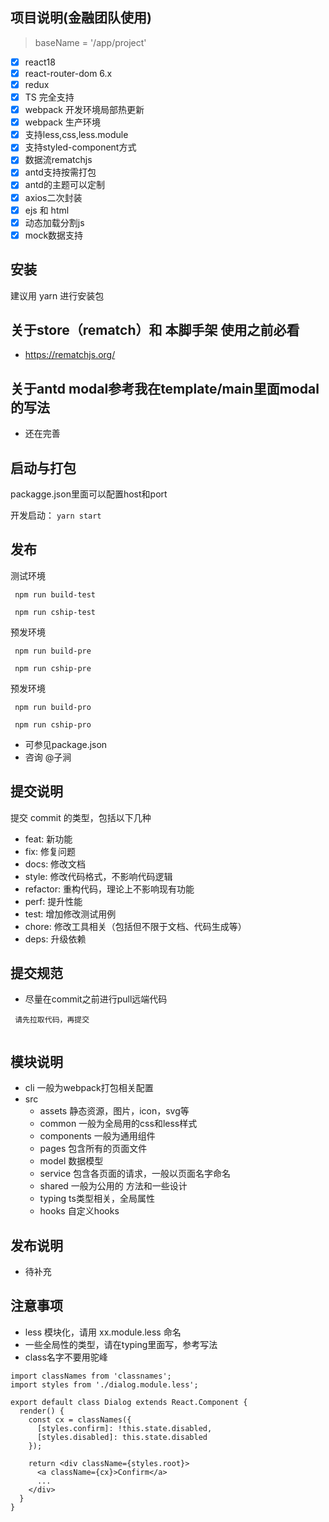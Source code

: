 ## 项目说明(金融团队使用)

> baseName = '/app/project'


- [x] react18
- [x] react-router-dom 6.x
- [x] redux  
- [x] TS 完全支持
- [x] webpack 开发环境局部热更新
- [x] webpack 生产环境
- [x] 支持less,css,less.module
- [x] 支持styled-component方式
- [x] 数据流rematchjs
- [x] antd支持按需打包
- [x] antd的主题可以定制
- [x] axios二次封装
- [X] ejs 和 html
- [X] 动态加载分割js
- [x] mock数据支持

## 安装

建议用 yarn 进行安装包

## 关于store（rematch）和 本脚手架 使用之前必看

- https://rematchjs.org/


## 关于antd modal参考我在template/main里面modal的写法

- 还在完善

## 启动与打包

packagge.json里面可以配置host和port


开发启动： `yarn start `

## 发布

测试环境
```
 npm run build-test

 npm run cship-test

```

预发环境
```
 npm run build-pre

 npm run cship-pre

```
预发环境
```
 npm run build-pro

 npm run cship-pro

```

- 可参见package.json
- 咨询 @子涧


## 提交说明

提交 commit 的类型，包括以下几种

- feat: 新功能
- fix: 修复问题
- docs: 修改文档
- style: 修改代码格式，不影响代码逻辑
- refactor: 重构代码，理论上不影响现有功能
- perf: 提升性能
- test: 增加修改测试用例
- chore: 修改工具相关（包括但不限于文档、代码生成等）
- deps: 升级依赖

## 提交规范

- 尽量在commit之前进行pull远端代码

```
 请先拉取代码，再提交
     
```

## 模块说明

 - cli 一般为webpack打包相关配置
 - src
     - assets  静态资源，图片，icon，svg等
     - common  一般为全局用的css和less样式
     - components  一般为通用组件
     - pages   包含所有的页面文件
     - model     数据模型
     - service   包含各页面的请求，一般以页面名字命名
     - shared    一般为公用的 方法和一些设计
     - typing    ts类型相关，全局属性
     - hooks     自定义hooks


## 发布说明

- 待补充
    
## 注意事项

- less 模块化，请用 xx.module.less 命名
- 一些全局性的类型，请在typing里面写，参考写法
- class名字不要用驼峰

```
import classNames from 'classnames';
import styles from './dialog.module.less';

export default class Dialog extends React.Component {
  render() {
    const cx = classNames({
      [styles.confirm]: !this.state.disabled,
      [styles.disabled]: this.state.disabled
    });

    return <div className={styles.root}>
      <a className={cx}>Confirm</a>
      ...
    </div>
  }
}
```
